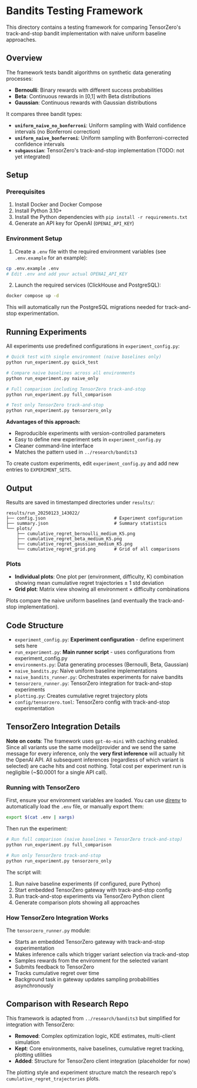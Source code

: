 # Bandits Testing Framework

This directory contains a testing framework for comparing TensorZero's track-and-stop bandit implementation with naive uniform baseline approaches.

## Overview

The framework tests bandit algorithms on synthetic data generating processes:
- **Bernoulli**: Binary rewards with different success probabilities
- **Beta**: Continuous rewards in [0,1] with Beta distributions
- **Gaussian**: Continuous rewards with Gaussian distributions

It compares three bandit types:
- **`uniform_naive_no_bonferroni`**: Uniform sampling with Wald confidence intervals (no Bonferroni correction)
- **`uniform_naive_bonferroni`**: Uniform sampling with Bonferroni-corrected confidence intervals
- **`subgaussian`**: TensorZero's track-and-stop implementation (TODO: not yet integrated)

## Setup

### Prerequisites

1. Install Docker and Docker Compose
2. Install Python 3.10+
3. Install the Python dependencies with `pip install -r requirements.txt`
4. Generate an API key for OpenAI (`OPENAI_API_KEY`)

### Environment Setup

1. Create a `.env` file with the required environment variables (see `.env.example` for an example):

```bash
cp .env.example .env
# Edit .env and add your actual OPENAI_API_KEY
```

2. Launch the required services (ClickHouse and PostgreSQL):

```bash
docker compose up -d
```

This will automatically run the PostgreSQL migrations needed for track-and-stop experimentation.

## Running Experiments

All experiments use predefined configurations in `experiment_config.py`:

```bash
# Quick test with single environment (naive baselines only)
python run_experiment.py quick_test

# Compare naive baselines across all environments
python run_experiment.py naive_only

# Full comparison including TensorZero track-and-stop
python run_experiment.py full_comparison

# Test only TensorZero track-and-stop
python run_experiment.py tensorzero_only
```

**Advantages of this approach:**
- Reproducible experiments with version-controlled parameters
- Easy to define new experiment sets in `experiment_config.py`
- Cleaner command-line interface
- Matches the pattern used in `../research/bandits3`

To create custom experiments, edit `experiment_config.py` and add new entries to `EXPERIMENT_SETS`.

## Output

Results are saved in timestamped directories under `results/`:

```
results/run_20250123_143022/
├── config.json                          # Experiment configuration
├── summary.json                         # Summary statistics
└── plots/
    ├── cumulative_regret_bernoulli_medium_K5.png
    ├── cumulative_regret_beta_medium_K5.png
    ├── cumulative_regret_gaussian_medium_K5.png
    └── cumulative_regret_grid.png       # Grid of all comparisons
```

### Plots

- **Individual plots**: One plot per (environment, difficulty, K) combination showing mean cumulative regret trajectories ± 1 std deviation
- **Grid plot**: Matrix view showing all environment × difficulty combinations

Plots compare the naive uniform baselines (and eventually the track-and-stop implementation).

## Code Structure

- `experiment_config.py`: **Experiment configuration** - define experiment sets here
- `run_experiment.py`: **Main runner script** - uses configurations from experiment_config.py
- `environments.py`: Data generating processes (Bernoulli, Beta, Gaussian)
- `naive_bandits.py`: Naive uniform baseline implementations
- `naive_bandits_runner.py`: Orchestrates experiments for naive bandits
- `tensorzero_runner.py`: TensorZero integration for track-and-stop experiments
- `plotting.py`: Creates cumulative regret trajectory plots
- `config/tensorzero.toml`: TensorZero config with track-and-stop experimentation

## TensorZero Integration Details

**Note on costs**: The framework uses `gpt-4o-mini` with caching enabled. Since all variants use the same model/provider and we send the same message for every inference, only the **very first inference** will actually hit the OpenAI API. All subsequent inferences (regardless of which variant is selected) are cache hits and cost nothing. Total cost per experiment run is negligible (~$0.0001 for a single API call).

### Running with TensorZero

First, ensure your environment variables are loaded. You can use [direnv](https://direnv.net/) to automatically load the `.env` file, or manually export them:

```bash
export $(cat .env | xargs)
```

Then run the experiment:

```bash
# Run full comparison (naive baselines + TensorZero track-and-stop)
python run_experiment.py full_comparison

# Run only TensorZero track-and-stop
python run_experiment.py tensorzero_only
```

The script will:
1. Run naive baseline experiments (if configured, pure Python)
2. Start embedded TensorZero gateway with track-and-stop config
3. Run track-and-stop experiments via TensorZero Python client
4. Generate comparison plots showing all approaches

### How TensorZero Integration Works

The `tensorzero_runner.py` module:
- Starts an embedded TensorZero gateway with track-and-stop experimentation
- Makes inference calls which trigger variant selection via track-and-stop
- Samples rewards from the environment for the selected variant
- Submits feedback to TensorZero
- Tracks cumulative regret over time
- Background task in gateway updates sampling probabilities asynchronously

## Comparison with Research Repo

This framework is adapted from `../research/bandits3` but simplified for integration with TensorZero:

- **Removed**: Complex optimization logic, KDE estimates, multi-client simulation
- **Kept**: Core environments, naive baselines, cumulative regret tracking, plotting utilities
- **Added**: Structure for TensorZero client integration (placeholder for now)

The plotting style and experiment structure match the research repo's `cumulative_regret_trajectories` plots.
